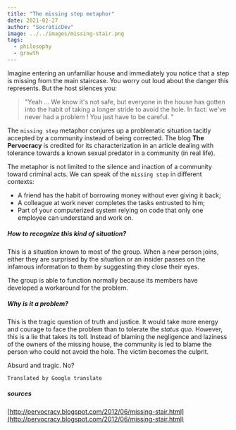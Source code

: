 ```yaml
---
title: "The missing step metaphor"
date: 2021-02-27
author: "SocraticDev"
image: ../../images/missing-stair.png
tags:
  - philosophy
  - growth
---
```


Imagine entering an unfamiliar house and immediately you notice that a step is missing from the main staircase. You worry out loud about the danger this represents. But the host silences you:

> "Yeah ... We know it's not safe, but everyone in the house has gotten into the habit of taking a longer stride to avoid the hole. In fact: we've never had a problem ! You just have to be careful. "

The ``missing step`` metaphor conjures up a problematic situation tacitly accepted by a community instead of being corrected. The blog __The Pervocracy__ is credited for its characterization in an article dealing with tolerance towards a known sexual predator in a community (in real life).

The metaphor is not limited to the silence and inaction of a community toward criminal acts. We can speak of the ``missing step`` in different contexts:

- A friend has the habit of borrowing money without ever giving it back;
- A colleague at work never completes the tasks entrusted to him;
- Part of your computerized system relying on code that only one employee can understand and work on.

##### How to recognize this kind of situation?

This is a situation known to most of the group. When a new person joins, either they are surprised by the situation or an insider passes on the infamous information to them by suggesting they close their eyes.

The group is able to function normally because its members have developed a workaround for the problem.

##### Why is it a problem?

This is the tragic question of truth and justice. It would take more energy and courage to face the problem than to tolerate the _status quo_. However, this is a lie that takes its toll. Instead of blaming the negligence and laziness of the owners of the missing house, the community is led to blame the person who could not avoid the hole. The victim becomes the culprit.

Absurd and tragic. No?

``Translated by Google translate``

##### sources

[http://pervocracy.blogspot.com/2012/06/missing-stair.html](http://pervocracy.blogspot.com/2012/06/missing-stair.html)